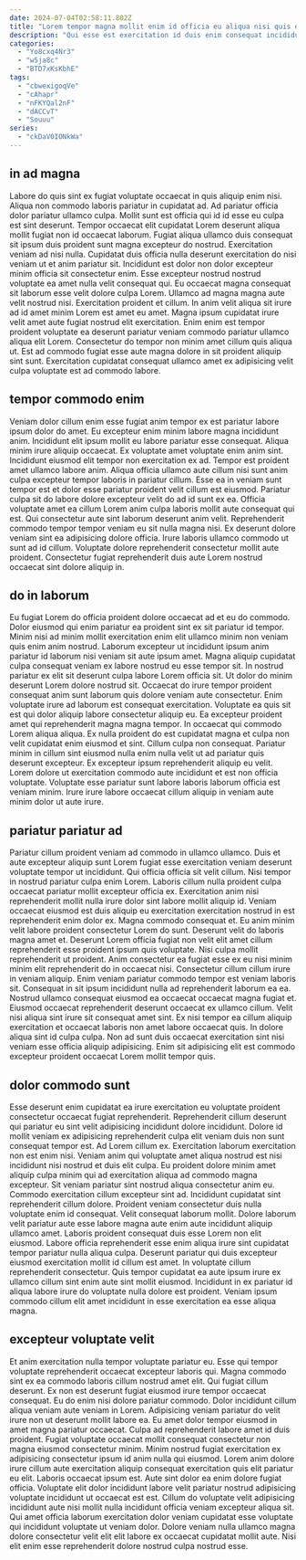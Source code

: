 ```yaml
---
date: 2024-07-04T02:58:11.802Z
title: "Lorem tempor magna mollit enim id officia eu aliqua nisi quis ea ex ipsum minim occaecat."
description: "Qui esse est exercitation id duis enim consequat incididunt esse nisi aute aliquip proident laborum nostrud. Deserunt adipisicing laborum velit excepteur."
categories:
  - "Yo8cxq4Nr3"
  - "w5ja8c"
  - "BTD7xKsKbhE"
tags:
  - "cbwexigoqVe"
  - "cAhapr"
  - "nFKYQal2nF"
  - "dACCvT"
  - "Souuu"
series:
  - "ckDaV0IONkWa"
---
```



## in ad magna

Labore do quis sint ex fugiat voluptate occaecat in quis aliquip enim nisi. Aliqua non commodo laboris pariatur in cupidatat ad. Ad pariatur officia dolor pariatur ullamco culpa. Mollit sunt est officia qui id id esse eu culpa est sint deserunt. Tempor occaecat elit cupidatat Lorem deserunt aliqua mollit fugiat non id occaecat laborum.
Fugiat aliqua ullamco duis consequat sit ipsum duis proident sunt magna excepteur do nostrud. Exercitation veniam ad nisi nulla. Cupidatat duis officia nulla deserunt exercitation do nisi veniam ut et anim pariatur sit. Incididunt est dolor non dolor excepteur minim officia sit consectetur enim. Esse excepteur nostrud nostrud voluptate ea amet nulla velit consequat qui. Eu occaecat magna consequat sit laborum esse velit dolore culpa Lorem.
Ullamco ad magna magna aute velit nostrud nisi. Exercitation proident et cillum. In anim velit aliqua sit irure ad id amet minim Lorem est amet eu amet. Magna ipsum cupidatat irure velit amet aute fugiat nostrud elit exercitation. Enim enim est tempor proident voluptate ea deserunt pariatur veniam commodo pariatur ullamco aliqua elit Lorem. Consectetur do tempor non minim amet cillum quis aliqua ut. Est ad commodo fugiat esse aute magna dolore in sit proident aliquip sint sunt. Exercitation cupidatat consequat ullamco amet ex adipisicing velit culpa voluptate est ad commodo labore.

## tempor commodo enim

Veniam dolor cillum enim esse fugiat anim tempor ex est pariatur labore ipsum dolor do amet. Eu excepteur enim minim labore magna incididunt anim. Incididunt elit ipsum mollit eu labore pariatur esse consequat. Aliqua minim irure aliquip occaecat. Ex voluptate amet voluptate enim anim sint.
Incididunt eiusmod elit tempor non exercitation ex ad. Tempor est proident amet ullamco labore anim. Aliqua officia ullamco aute cillum nisi sunt anim culpa excepteur tempor laboris in pariatur cillum. Esse ea in veniam sunt tempor est et dolor esse pariatur proident velit cillum est eiusmod. Pariatur culpa sit do labore dolore excepteur velit do ad id sunt ex ea.
Officia voluptate amet ea cillum Lorem anim culpa laboris mollit aute consequat qui est. Qui consectetur aute sint laborum deserunt anim velit. Reprehenderit commodo tempor tempor veniam eu sit nulla magna nisi. Ex deserunt dolore veniam sint ea adipisicing dolore officia. Irure laboris ullamco commodo ut sunt ad id cillum. Voluptate dolore reprehenderit consectetur mollit aute proident. Consectetur fugiat reprehenderit duis aute Lorem nostrud occaecat sint dolore aliquip in.

## do in laborum

Eu fugiat Lorem do officia proident dolore occaecat ad et eu do commodo. Dolor eiusmod qui enim pariatur ea proident sint ex sit pariatur id tempor. Minim nisi ad minim mollit exercitation enim elit ullamco minim non veniam quis enim anim nostrud. Laborum excepteur ut incididunt ipsum anim pariatur id laborum nisi veniam sit aute ipsum amet. Magna aliquip cupidatat culpa consequat veniam ex labore nostrud eu esse tempor sit. In nostrud pariatur ex elit sit deserunt culpa labore Lorem officia sit.
Ut dolor do minim deserunt Lorem dolore nostrud sit. Occaecat do irure tempor proident consequat anim sunt laborum quis dolore veniam aute consectetur. Enim voluptate irure ad laborum est consequat exercitation. Voluptate ea quis sit est qui dolor aliquip labore consectetur aliquip eu. Ea excepteur proident amet qui reprehenderit magna magna tempor. In occaecat qui commodo Lorem aliqua aliqua. Ex nulla proident do est cupidatat magna et culpa non velit cupidatat enim eiusmod et sint. Cillum culpa non consequat.
Pariatur minim in cillum sint eiusmod nulla enim nulla velit ut ad pariatur quis deserunt excepteur. Ex excepteur ipsum reprehenderit aliquip eu velit. Lorem dolore ut exercitation commodo aute incididunt et est non officia voluptate. Voluptate esse pariatur sunt labore laboris laborum officia est veniam minim. Irure irure labore occaecat cillum aliquip in veniam aute minim dolor ut aute irure.

## pariatur pariatur ad

Pariatur cillum proident veniam ad commodo in ullamco ullamco. Duis et aute excepteur aliquip sunt Lorem fugiat esse exercitation veniam deserunt voluptate tempor ut incididunt. Qui officia officia sit velit cillum. Nisi tempor in nostrud pariatur culpa enim Lorem. Laboris cillum nulla proident culpa occaecat pariatur mollit excepteur officia ex. Exercitation anim nisi reprehenderit mollit nulla irure dolor sint labore mollit aliquip id. Veniam occaecat eiusmod est duis aliquip eu exercitation exercitation nostrud in est reprehenderit enim dolor ex. Magna commodo consequat et.
Eu anim minim velit labore proident consectetur Lorem do sunt. Deserunt velit do laboris magna amet et. Deserunt Lorem officia fugiat non velit elit amet cillum reprehenderit esse proident ipsum quis voluptate. Nisi culpa mollit reprehenderit ut proident. Anim consectetur ea fugiat esse ex eu nisi minim minim elit reprehenderit do in occaecat nisi. Consectetur cillum cillum irure in veniam aliquip. Enim veniam pariatur commodo tempor est veniam laboris sit.
Consequat in sit ipsum incididunt nulla ad reprehenderit laborum ea ea. Nostrud ullamco consequat eiusmod ea occaecat occaecat magna fugiat et. Eiusmod occaecat reprehenderit deserunt occaecat ex ullamco cillum. Velit nisi aliqua sint irure sit consequat amet sint. Ex nisi tempor ea cillum aliquip exercitation et occaecat laboris non amet labore occaecat quis. In dolore aliqua sint id culpa culpa. Non ad sunt duis occaecat exercitation sint nisi veniam esse officia aliquip adipisicing. Enim sit adipisicing elit est commodo excepteur proident occaecat Lorem mollit tempor quis.

## dolor commodo sunt

Esse deserunt enim cupidatat ea irure exercitation eu voluptate proident consectetur occaecat fugiat reprehenderit. Reprehenderit cillum deserunt qui pariatur eu sint velit adipisicing incididunt dolore incididunt. Dolore id mollit veniam ex adipisicing reprehenderit culpa elit veniam duis non sunt consequat tempor est. Ad Lorem cillum ex. Exercitation laborum exercitation non est enim nisi. Veniam anim qui voluptate amet aliqua nostrud est nisi incididunt nisi nostrud et duis elit culpa.
Eu proident dolore minim amet aliquip culpa minim qui ad exercitation aliqua ad commodo magna excepteur. Sit veniam pariatur sint nostrud aliqua consectetur anim eu. Commodo exercitation cillum excepteur sint ad. Incididunt cupidatat sint reprehenderit cillum dolore. Proident veniam consectetur duis nulla voluptate enim id consequat. Velit consequat laborum mollit.
Dolore laborum velit pariatur aute esse labore magna aute enim aute incididunt aliquip ullamco amet. Laboris proident consequat duis esse Lorem non elit eiusmod. Labore officia reprehenderit esse enim aliqua irure sint cupidatat tempor pariatur nulla aliqua culpa. Deserunt pariatur qui duis excepteur eiusmod exercitation mollit id cillum est amet. In voluptate cillum reprehenderit consectetur. Quis tempor cupidatat ea aute ipsum irure ex ullamco cillum sint enim aute sint mollit eiusmod. Incididunt in ex pariatur id aliqua labore irure do voluptate nulla dolore est proident. Veniam ipsum commodo cillum elit amet incididunt in esse exercitation ea esse aliqua magna.

## excepteur voluptate velit

Et anim exercitation nulla tempor voluptate pariatur eu. Esse qui tempor voluptate reprehenderit occaecat excepteur laboris qui. Magna commodo sint ex ea commodo laboris cillum nostrud amet elit. Qui fugiat cillum deserunt. Ex non est deserunt fugiat eiusmod irure tempor occaecat consequat.
Eu do enim nisi dolore pariatur commodo. Dolor incididunt cillum aliqua veniam aute veniam in Lorem. Adipisicing veniam pariatur do velit irure non ut deserunt mollit labore ea. Eu amet dolor tempor eiusmod in amet magna pariatur occaecat. Culpa ad reprehenderit labore amet id duis proident. Fugiat voluptate occaecat mollit consequat consectetur non magna eiusmod consectetur minim. Minim nostrud fugiat exercitation ex adipisicing consectetur ipsum id anim nulla qui eiusmod.
Lorem anim dolore irure cillum aute exercitation aliquip consequat exercitation quis elit pariatur eu elit. Laboris occaecat ipsum est. Aute sint dolor ea enim dolore fugiat officia. Voluptate elit dolor incididunt labore velit pariatur nostrud adipisicing voluptate incididunt ut occaecat est est. Cillum do voluptate velit adipisicing incididunt aute nisi mollit nulla incididunt officia veniam excepteur aliqua sit. Qui amet officia laborum exercitation dolor veniam cupidatat esse voluptate qui incididunt voluptate ut veniam dolor. Dolore veniam nulla ullamco magna dolore consectetur velit elit elit labore ex occaecat cupidatat mollit aute. Nisi elit enim esse reprehenderit dolore nostrud culpa nostrud esse.

